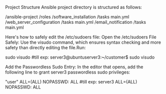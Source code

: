 Project Structure
Ansible project directory is structured as follows:

/ansible-project
    /roles
        /software_installation
            /tasks
                main.yml
        /web_server_configuration
            /tasks
                main.yml
        /email_notification
            /tasks
                main.yml





Here's how to safely edit the /etc/sudoers file:
Open the /etc/sudoers File Safely: Use the visudo command, which ensures syntax checking and more safety than directly editing the file.Run:

sudo visudo              #till exp: server3@ubuntuserver3:~/customer$ sudo visudo

Add the Passwordless Sudo Entry: In the editor that opens, add the following line to grant server3 passwordless sudo privileges:

"user" ALL=(ALL) NOPASSWD: ALL          #till exp: server3 ALL=(ALL) NOPASSWD: ALL

